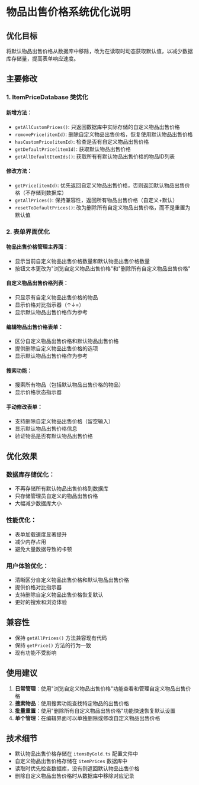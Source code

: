 # 物品出售价格系统优化说明

## 优化目标
将默认物品出售价格从数据库中移除，改为在读取时动态获取默认值，以减少数据库存储量，提高表单响应速度。

## 主要修改

### 1. ItemPriceDatabase 类优化

#### 新增方法：
- `getAllCustomPrices()`: 只返回数据库中实际存储的自定义物品出售价格
- `removePrice(itemId)`: 删除自定义物品出售价格，恢复使用默认物品出售价格
- `hasCustomPrice(itemId)`: 检查是否有自定义物品出售价格
- `getDefaultPrice(itemId)`: 获取默认物品出售价格
- `getAllDefaultItemIds()`: 获取所有有默认物品出售价格的物品ID列表

#### 修改方法：
- `getPrice(itemId)`: 优先返回自定义物品出售价格，否则返回默认物品出售价格（不存储到数据库）
- `getAllPrices()`: 保持兼容性，返回所有物品出售价格（自定义+默认）
- `resetToDefaultPrices()`: 改为删除所有自定义物品出售价格，而不是重置为默认值

### 2. 表单界面优化

#### 物品出售价格管理主界面：
- 显示当前自定义物品出售价格数量和默认物品出售价格数量
- 按钮文本更改为"浏览自定义物品出售价格"和"删除所有自定义物品出售价格"

#### 自定义物品出售价格列表：
- 只显示有自定义物品出售价格的物品
- 显示价格对比指示器（↑↓=）
- 显示默认物品出售价格作为参考

#### 编辑物品出售价格表单：
- 区分自定义物品出售价格和默认物品出售价格
- 提供删除自定义物品出售价格的选项
- 显示默认物品出售价格作为参考

#### 搜索功能：
- 搜索所有物品（包括默认物品出售价格的物品）
- 显示价格状态指示器

#### 手动修改表单：
- 支持删除自定义物品出售价格（留空输入）
- 显示默认物品出售价格信息
- 验证物品是否有默认物品出售价格

## 优化效果

### 数据库存储优化：
- 不再存储所有默认物品出售价格到数据库
- 只存储管理员自定义的物品出售价格
- 大幅减少数据库大小

### 性能优化：
- 表单加载速度显著提升
- 减少内存占用
- 避免大量数据导致的卡顿

### 用户体验优化：
- 清晰区分自定义物品出售价格和默认物品出售价格
- 提供价格对比指示器
- 支持删除自定义物品出售价格恢复默认
- 更好的搜索和浏览体验

## 兼容性

- 保持 `getAllPrices()` 方法兼容现有代码
- 保持 `getPrice()` 方法的行为一致
- 现有功能不受影响

## 使用建议

1. **日常管理**：使用"浏览自定义物品出售价格"功能查看和管理自定义物品出售价格
2. **搜索物品**：使用搜索功能查找特定物品的出售价格
3. **批量重置**：使用"删除所有自定义物品出售价格"功能快速恢复默认设置
4. **单个管理**：在编辑界面可以单独删除或修改自定义物品出售价格

## 技术细节

- 默认物品出售价格存储在 `itemsByGold.ts` 配置文件中
- 自定义物品出售价格存储在 `itemPrices` 数据库中
- 读取时优先检查数据库，没有则返回默认物品出售价格
- 删除自定义物品出售价格时从数据库中移除对应记录 